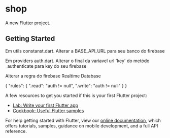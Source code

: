 # shop

A new Flutter project.

## Getting Started

Em utils constanst.dart.
Alterar a BASE_API_URL para seu  banco do firebase  

Em providers auth.dart.
Alterar o final da variavel url 'key' do metódo _authenticate para key do seu firebase

Alterar a regra do firebase Realtime Database

{
  "rules": {
    ".read": "auth != null",
    ".write": "auth != null"
  }
}

A few resources to get you started if this is your first Flutter project:

- [Lab: Write your first Flutter app](https://flutter.dev/docs/get-started/codelab)
- [Cookbook: Useful Flutter samples](https://flutter.dev/docs/cookbook)

For help getting started with Flutter, view our
[online documentation](https://flutter.dev/docs), which offers tutorials,
samples, guidance on mobile development, and a full API reference.
